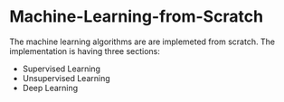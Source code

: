 # Machine-Learning-from-Scratch

The machine learning algorithms are are implemeted from scratch. The implementation is having three sections:
  - Supervised Learning
  - Unsupervised Learning
  - Deep Learning
